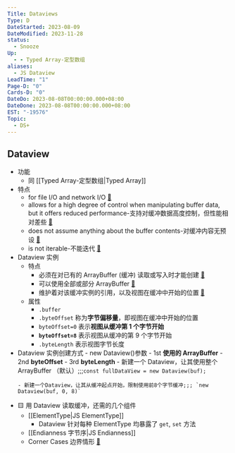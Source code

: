 ```yaml
---
Title: Dataviews
Type: D
DateStarted: 2023-08-09
DateModified: 2023-11-28
status:
  - Snooze
Up:
  - - Typed Array-定型数组
aliases:
  - JS Dataview
LeadTime: "1"
Page-D: "0"
Cards-D: "0"
DateDo: 2023-08-08T00:00:00.000+08:00
DateDone: 2023-08-08T00:00:00.000+08:00
EST: "-19576"
Topic:
  - DS+
---
```


## Dataview

- 功能
  - 同 [[Typed Array-定型数组|Typed Array]]
- 特点
  - for file I/O and network I/O [📌](obsidian://jump-to-pdf?id=ProJS-EN&annotate=79c3f16c-f7ae-5d44)
  - allows for a high degree of control when manipulating buffer data, but it offers reduced performance-支持对缓冲数据高度控制，但性能相对差些 [📌](obsidian://jump-to-pdf?id=ProJS-EN&annotate=9495318c-d3ef-35ce)
  - does not assume anything about the buffer contents-对缓冲内容无预设 [📌](obsidian://jump-to-pdf?id=ProJS-EN&annotate=e893ee4f-a627-9a34)
  - is not iterable-不能迭代 [📌](obsidian://jump-to-pdf?id=ProJS-EN&annotate=32a1e34c-39a8-2cf2)
- Dataview 实例
  - 特点
    - 必须在对已有的 ArrayBuffer (缓冲) 读取或写入时才能创建 [📌](obsidian://jump-to-pdf?id=ProJS-ZN&annotate=d8d32404-53b2-e0b4)
    - 可以使用全部或部分 ArrayBuffer [📌](obsidian://jump-to-pdf?id=ProJS-ZN&annotate=5af96120-9f11-d595)
    - 维护着对该缓冲实例的引用，以及视图在缓冲中开始的位置 [📌](obsidian://jump-to-pdf?id=ProJS-ZN&annotate=6e19ce86-9f53-715b)
  - 属性
    - `.buffer`
    - `.byteOffset` 称为**字节偏移量**，即视图在缓冲中开始的位置
    - `byteOffset=0` 表示**视图从缓冲第 1 个字节开始**
    - **`byteOffset=8`** 表示视图从缓冲的第 9 个字节开始
    - `.byteLength` 表示视图字节长度
- Dataview 实例创建方式 - new Dataview()参数 - 1st **使用的 ArrayBuffer** - 2nd **byteOffset** - 3rd **byteLength** - 新建一个 Dataview，让其使用整个 ArrayBuffer （默认）;;;`const fullDataView = new Dataview(buf);`
  <!--SR:!2023-08-21,6,250!2023-08-22,7,250-->
      - 新建一个Dataview，让其从缓冲起点开始，限制使用前8个字节缓冲;;; `new Dataview(buf, 0, 8)`
  <!--SR:!2023-08-23,8,250!2023-08-24,9,250-->
- 🟨 用 Dataview 读取缓冲，还需的几个组件
  - [[ElementType|JS ElementType]]
    - Dataview 针对每种 ElementType 均暴露了 `get`, `set` 方法
  - [[Endianness 字节序|JS Endianness]]
  - Corner Cases 边界情形 [📌](obsidian://jump-to-pdf?id=ProJS-EN&annotate=167a2ccf-016b-39fc)
